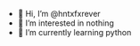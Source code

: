 - 👋 Hi, I’m @hntxfxrever
- 👀 I’m interested in nothing
- 🌱 I’m currently learning python

<!---
hntxfxrever/hntxfxrever is a ✨ special ✨ repository because its `README.md` (this file) appears on your GitHub profile.
You can click the Preview link to take a look at your changes.
DONT DISTRIBUTE MY PROGRAMS 

efvpkedws;jnlvdsljkdvl;jknsfnjkl;ggke
--->
